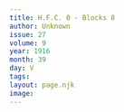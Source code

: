 ```yaml
---
title: H.F.C. 0 - Blocks 8
author: Unknown
issue: 27
volume: 9
year: 1916
month: 39
day: V
tags:
layout: page.njk
image:
---
```



